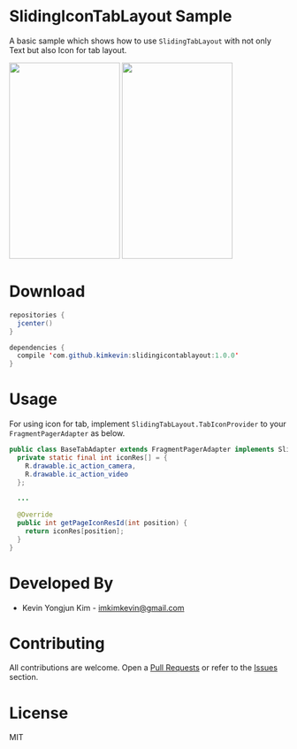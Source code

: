 # SlidingIconTabLayout Sample

A basic sample which shows how to use `SlidingTabLayout` with not only Text but also Icon for tab layout. 

<img src="./screenshot/screenshot_01.png" width=200 height=355 />
<img src="./screenshot/screenshot_02.png" width=200 height=355 />

# Download

```java
repositories {
  jcenter()
}

dependencies {
  compile 'com.github.kimkevin:slidingicontablayout:1.0.0'
}
```

# Usage
For using icon for tab, implement `SlidingTabLayout.TabIconProvider` to your `FragmentPagerAdapter` as below.

```java
public class BaseTabAdapter extends FragmentPagerAdapter implements SlidingTabLayout.TabIconProvider {
  private static final int iconRes[] = {
    R.drawable.ic_action_camera,
    R.drawable.ic_action_video
  };

  ...
    
  @Override
  public int getPageIconResId(int position) {
    return iconRes[position];
  }
}
```

# Developed By
* Kevin Yongjun Kim - imkimkevin@gmail.com

# Contributing
All contributions are welcome. Open a [Pull Requests](https://github.com/kimkevin/SlidingIconTabLayout/pulls) or refer to
the [Issues](https://github.com/kimkevin/SlidingIconTabLayout/issues) section.

# License
MIT
